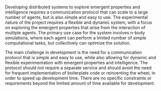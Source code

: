 Developing distributed systems to explore emergent properties and intelligence requires a communication protocol that can scale to a large number of agents, but is also simple and easy to use. The experimental nature of the project requires a flexible and dynamic system, with a focus on exploring the emergent properties that arise from the interaction of multiple agents. The primary use case for the system involves n-body simulations, where each agent can perform a limited number of simple computational tasks, but collectively can optimize the solution.

The main challenge in development is the need for a communication protocol that is simple and easy to use, while also allowing for dynamic and flexible experimentation with emergent properties and intelligence. The protocol should not require a separate service and should avoid the need for frequent implementation of boilerplate code or reinventing the wheel, in order to speed up development time. There are no specific constraints or requirements beyond the limited amount of time available for development.
